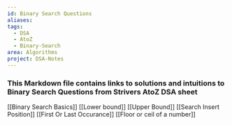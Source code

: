 ```yaml
---
id: Binary Search Questions
aliases: 
tags:
  - DSA
  - AtoZ
  - Binary-Search
area: Algorithms
project: DSA-Notes
---
```

### This Markdown file contains links to solutions and intuitions to Binary Search Questions from Strivers AtoZ DSA sheet

[[Binary Search Basics]]
[[Lower bound]]
[[Upper Bound]]
[[Search Insert Position]]
[[First Or Last Occurance]]
[[Floor or ceil of a number]]